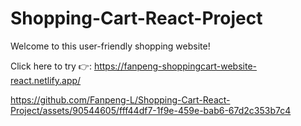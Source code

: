 # Shopping-Cart-React-Project
Welcome to this user-friendly shopping website!

Click here to try 👉: https://fanpeng-shoppingcart-website-react.netlify.app/ 

https://github.com/Fanpeng-L/Shopping-Cart-React-Project/assets/90544605/fff44df7-1f9e-459e-bab6-67d2c353b7c4


